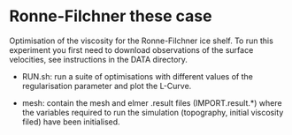 # Ronne-Filchner these case

Optimisation of the viscosity for the Ronne-Filchner ice shelf.
To run this experiment you first need to download observations of the surface velocities, see instructions in the DATA directory.

- RUN.sh: run a suite of optimisations with different values
of the regularisation parameter and plot the L-Curve.

- mesh: contain the mesh and elmer .result files (IMPORT.result.*) where the variables required to run the simulation
(topography, initial viscosity filed) have been initialised.


